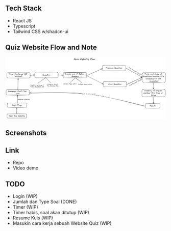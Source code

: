 ## Tech Stack

- React JS
- Typescript
- Tailwind CSS w/shadcn-ui

## Quiz Website Flow and Note

![Flow](public/docs/flow-quiz-app.png)

## Screenshots

## Link

- Repo
- Video demo

## TODO

- Login (WIP)
- Jumlah dan Type Soal (DONE)
- Timer (WIP)
- Timer habis, soal akan ditutup (WIP)
- Resume Kuis (WIP)
- Masukin cara kerja sebuah Website Quiz (WIP)
